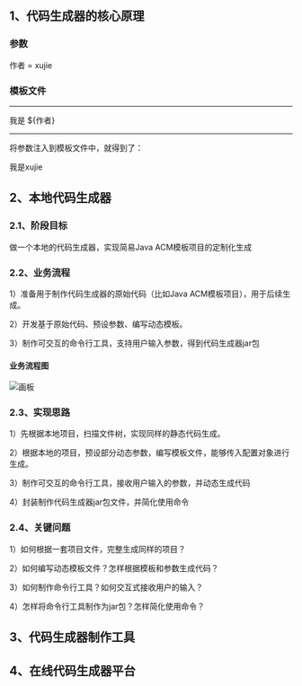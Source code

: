 ## 1、代码生成器的核心原理
### 参数
作者 = xujie

### 模板文件
---

我是 ${作者}

---

将参数注入到模板文件中，就得到了：

我是xujie

## 2、本地代码生成器
### 2.1、阶段目标
做一个本地的代码生成器，实现简易Java ACM模板项目的定制化生成

### 2.2、业务流程
1）准备用于制作代码生成器的原始代码（比如Java ACM模板项目），用于后续生成。

2）开发基于原始代码、预设参数、编写动态模板。

3）制作可交互的命令行工具，支持用户输入参数，得到代码生成器jar包

#### 业务流程图
![画板](https://cdn.nlark.com/yuque/0/2024/jpeg/38856890/1733109208514-5269ccbe-64ad-4b23-ab10-cd2541d22731.jpeg)

### 2.3、实现思路
1）先根据本地项目，扫描文件树，实现同样的静态代码生成。

2）根据本地的项目，预设部分动态参数，编写模板文件，能够传入配置对象进行生成。

3）制作可交互的命令行工具，接收用户输入的参数，并动态生成代码

4）封装制作代码生成器jar包文件，并简化使用命令

### 2.4、关键问题
1）如何根据一套项目文件，完整生成同样的项目？

2）如何编写动态模板文件？怎样根据模板和参数生成代码？

3）如何制作命令行工具？如何交互式接收用户的输入？

4）怎样将命令行工具制作为jar包？怎样简化使用命令？

## 3、代码生成器制作工具


## 4、在线代码生成器平台
